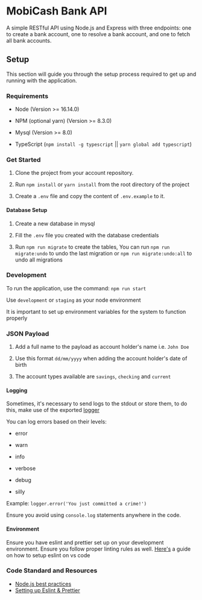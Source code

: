 # MobiCash Bank API

A simple RESTful API using Node.js and Express with three endpoints: one to create a bank account, one to resolve a bank account, and one to fetch all bank accounts.


## Setup

This section will guide you through the setup process required to get up and running with the application.


### Requirements

-   Node (Version >= 16.14.0)

-   NPM (optional yarn) (Version >= 8.3.0)

-   Mysql (Version >= 8.0)

-   TypeScript (`npm install -g typescript` || `yarn global add typescript`)


### Get Started

1. Clone the project from your account repository.

2. Run `npm install` or `yarn install` from the root directory of the project

3. Create a `.env` file and copy the content of `.env.example` to it.


#### Database Setup

1. Create a new database in mysql

2. Fill the `.env` file you created with the database credentials

3. Run `npm run migrate` to create the tables, You can run `npm run migrate:undo` to undo the last migration or `npm run migrate:undo:all` to undo all migrations


### Development

To run the application, use the command: `npm run start`

Use `development` or `staging` as your node environment

It is important to set up environment variables for the system to function properly


### JSON Payload

1. Add a full name to the payload as account holder's name i.e. `John Doe`

2. Use this format `dd/mm/yyyy` when adding the account holder's date of birth

3. The account types available are `savings`, `checking` and `current`


#### Logging

Sometimes, it's necessary to send logs to the stdout or store them, to do this, make use of the exported [logger](src/utils/logger)

You can log errors based on their levels:

-   error

-   warn

-   info

-   verbose

-   debug

-   silly

Example: `logger.error('You just committed a crime!')`

Ensure you avoid using `console.log` statements anywhere in the code.


#### Environment

Ensure you have eslint and prettier set up on your development environment. Ensure you follow proper linting rules as well. [Here's](https://enlear.academy/integrating-prettier-and-eslint-with-vs-code-1d2f6fb53bc9) a guide on how to setup eslint on vs code


### Code Standard and Resources
- [Node.js best practices](https://github.com/goldbergyoni/nodebestpractices)
- [Setting up Eslint & Prettier](https://enlear.academy/integrating-prettier-and-eslint-with-vs-code-1d2f6fb53bc9)

